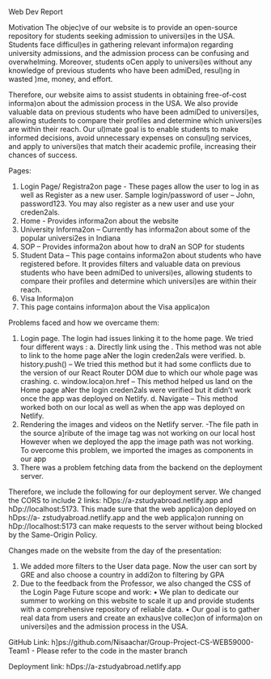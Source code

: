 
Web Dev Report

Motivation
The objec)ve of our website is to provide an open-source repository for students
seeking admission to universi)es in the USA. Students face difficul)es in gathering
relevant informa)on regarding university admissions, and the admission process can be
confusing and overwhelming. Moreover, students oCen apply to universi)es without
any knowledge of previous students who have been admiDed, resul)ng in wasted )me,
money, and effort.

Therefore, our website aims to assist students in obtaining free-of-cost informa)on
about the admission process in the USA. We also provide valuable data on previous
students who have been admiDed to universi)es, allowing students to compare their
profiles and determine which universi)es are within their reach. Our ul)mate goal is to
enable students to make informed decisions, avoid unnecessary expenses on consul)ng
services, and apply to universi)es that match their academic profile, increasing their
chances of success.


Pages:
1. Login Page/ Registra2on page - These pages allow the user to log in as well as Register
as a new user. Sample login/password of user – John, password123. You may also
register as a new user and use your creden2als.
2. Home - Provides informa2on about the website
3. University Informa2on – Currently has informa2on about some of the popular
universi2es in Indiana
4. SOP – Provides informa2on about how to draN an SOP for students
5. Student Data – This page contains informa2on about students who have registered
before. It provides filters and valuable data on previous students who have been
admiDed to universi)es, allowing students to compare their profiles and
determine which universi)es are within their reach.
6. Visa Informa)on
7. This page contains informa)on about the Visa applica)on


Problems faced and how we overcame them:
1. Login page. The login had issues linking it to the home page. We tried four different
ways :
a. Directly link using the <Link>. This method was not able to link to the home page
aNer the login creden2als were verified.
b. history.push() – We tried this method but it had some conflicts due to the
version of our React Router DOM due to which our whole page was crashing.
c. window.loca)on.href – This method helped us land on the Home page aNer the
login creden2als were verified but it didn’t work once the app was deployed on
Netlify.
d. Navigate – This method worked both on our local as well as when the app was
deployed on Netlify.
2. Rendering the images and videos on the Netlify server. -The file path in the source
a]ribute of the image tag was not working on our local host However when we
deployed the app the image path was not working. To overcome this problem, we
imported the images as components in our app
3. There was a problem fetching data from the backend on the deployment server.
  

Therefore, we include the following for our deployment server. We changed the CORS to
include 2 links: hDps://a-zstudyabroad.netlify.app and hDp://localhost:5173. This
made sure that the web applica)on deployed on hDps://a-
zstudyabroad.netlify.app and the web applica)on running on
hDp://localhost:5173 can make requests to the server without being blocked by
the Same-Origin Policy.
  
  
Changes made on the website from the day of the presentation:
1. We added more filters to the User data page. Now the user can sort by GRE and also
choose a country in addi2on to filtering by GPA
2. Due to the feedback from the Professor, we also changed the CSS of the Login Page
Future scope and work:
• We plan to dedicate our summer to working on this website to scale it up and provide
students with a comprehensive repository of reliable data.
• Our goal is to gather real data from users and create an exhaus)ve collec)on of
informa)on on universi)es and the admission process in the USA.
  
GitHub Link: h]ps://github.com/Nisaachar/Group-Project-CS-WEB59000-Team1 - Please refer
to the code in the master branch
 
Deployment link: hDps://a-zstudyabroad.netlify.app
